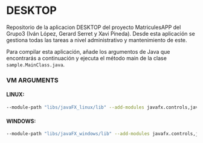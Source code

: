 # DESKTOP

Repositorio de la aplicacion DESKTOP del proyecto MatriculesAPP del Grupo3 (Iván López, Gerard Serret y Xavi Pineda). Desde esta aplicación se gestiona todas las tareas a nivel administrativo y mantenimiento de este.

Para compilar esta aplicación, añade los argumentos de Java que encontrarás a continuación y ejecuta el método main de la clase `sample.MainClass.java`.

### VM ARGUMENTS
#### LINUX:
```bash
--module-path "libs/javaFX_linux/lib" --add-modules javafx.controls,javafx.fxml
```

#### WINDOWS: 
```bash
--module-path "libs/javaFX_windows/lib" --add-modules javafx.controls,javafx.fxml
```
